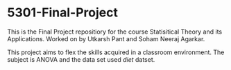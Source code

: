 # 5301-Final-Project
This is the Final Project repositiory for the course Statisitical Theory and its Applications. Worked on by Utkarsh Pant and Soham Neeraj Agarkar.

This project aims to flex the skills acquired in a classroom environment. The subject is ANOVA and the data set used _diet_ datset.  
